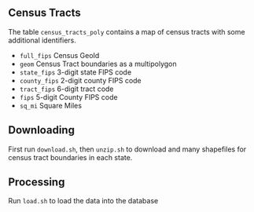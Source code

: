 ## Census Tracts

The table `census_tracts_poly` contains a map of census tracts with some
additional identifiers.

 * `full_fips` Census GeoId
 * `geom` Census Tract boundaries as a multipolygon
 * `state_fips` 3-digit state FIPS code
 * `county_fips` 2-digit county FIPS code
 * `tract_fips` 6-digit tract code
 * `fips` 5-digit County FIPS code
 * `sq_mi` Square Miles

## Downloading

First run `download.sh`, then `unzip.sh` to download and many shapefiles
for census tract boundaries in each state.

## Processing

Run `load.sh` to load the data into the database
